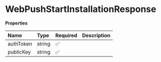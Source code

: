 # WebPushStartInstallationResponse

**Properties**

| Name      | Type   | Required | Description |
| :-------- | :----- | :------- | :---------- |
| authToken | string | ✅       |             |
| publicKey | string | ✅       |             |

<!-- This file was generated by liblab | https://liblab.com/ -->
